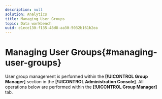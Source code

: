 ```yaml
---
description: null
solution: Analytics
title: Managing User Groups
topic: Data workbench
uuid: e1ece130-f135-48d8-aa30-5032b161b2ea
---
```


# Managing User Groups{#managing-user-groups}

User group management is performed within the **[!UICONTROL Group Manager]** section in the **[!UICONTROL Administration Console]**. All operations below are performed within the **[!UICONTROL Group Manager]** tab. 

